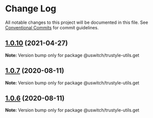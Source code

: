 # Change Log

All notable changes to this project will be documented in this file.
See [Conventional Commits](https://conventionalcommits.org) for commit guidelines.

## [1.0.10](https://github.com/uswitch/trustyle/compare/@uswitch/trustyle-utils.get@1.0.9...@uswitch/trustyle-utils.get@1.0.10) (2021-04-27)

**Note:** Version bump only for package @uswitch/trustyle-utils.get





## [1.0.7](https://github.com/uswitch/trustyle/compare/@uswitch/trustyle-utils.get@1.0.6...@uswitch/trustyle-utils.get@1.0.7) (2020-08-11)

**Note:** Version bump only for package @uswitch/trustyle-utils.get





## [1.0.6](https://github.com/uswitch/trustyle/compare/@uswitch/trustyle-utils.get@1.0.5...@uswitch/trustyle-utils.get@1.0.6) (2020-08-11)

**Note:** Version bump only for package @uswitch/trustyle-utils.get

